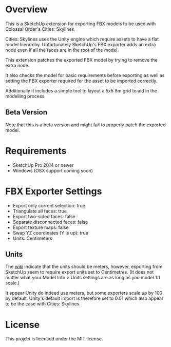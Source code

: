 # Overview

This is a SketchUp extension for exporting FBX models to be used with
Colossal Order's Cities: Skylines.

Cities: Skylines uses the Unity engine which require assets to have a flat
model hierarchy. Unfortunately SketchUp's FBX exporter adds an extra node even
if all the faces are in the root of the model.

This extension patches the exported FBX model by trying to remove the extra
node.

It also checks the model for basic requirements before exporting as well as
setting the FBX exporter required for the asset to be imported correctly.

Additionally it includes a simple tool to layout a 5x5 8m grid to aid in the
modelling process.

## Beta Version

Note that this is a beta version and might fail to properly patch the exported
model.

# Requirements

* SketchUp Pro 2014 or newer
* Windows (OSX support coming soon)

# FBX Exporter Settings

* Export only current selection: true
* Triangulate all faces: true
* Export two-sided faces: false
* Separate disconnected faces: false
* Export texture maps: false
* Swap YZ coordinates (Y is up): true
* Units: Centimeters

## Units

The [wiki](http://www.skylineswiki.com/Asset_Editor) indicate that the units
should be meters, however, exporting from SketchUp seem to require export units
set to Centimetres. (It does not matter what your Model Info > Units settings
are as long as you model 1:1 scale.)

It appear Unity do indeed use meters, but some exporters scale up by 100 by
default. Unity's default import is therefore set to 0.01 which also appear to be
the case with Cities: Skylines.

# License

This project is licensed under the MIT license.
